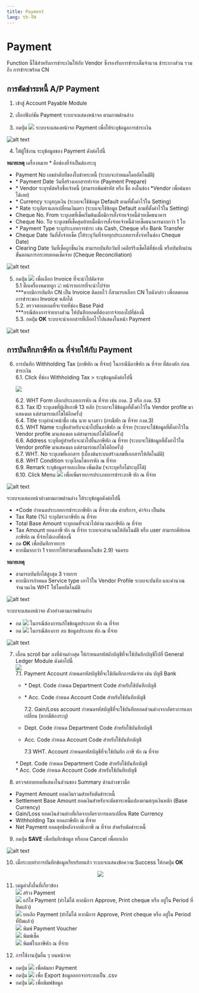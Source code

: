 ```yaml
---
title: Payment
lang: th-TH
---
```


# Payment

Function นี้ใช้สำหรับการชำระเงินให้กับ Vendor ซึ่งรองรับการชำระเต็มจำนวน ชำระบางส่วน รวมถึง การชำระพร้อม CN

## การตัดชำระหนี้ A/P Payment

1. เข้าสู่ Account Payable Module

2. เลือกฟังก์ชัน Payment ระบบจะแสดงหน้าจอ ตามภาพด้านล่าง

3. กดปุ่ม <img src="../public/add_icon.png" style="display: inline-block;" /> ระบบจะแสดงหน้าจอ Payment เพื่อให้ระบุข้อมูลการชำระเงิน

![alt text](image-21.png)

4. ให้ผู้ใช้งาน ระบุข้อมูลของ Payment ดังต่อไปนี้

**หมายเหตุ** เครื่องหมาย <span class="asterisk">\*</span> คือช่องที่จำเป็นต้องระบุ

- Payment No เลขลำดับที่ของใบชำหระหนี้ (ระบบจะกำหนดโดยอัตโนมัติ)
- <span class="asterisk">\*</span> Payment Date วันที่สร้างเอกสารทำจ่าย (Payment Prepare)
- <span class="asterisk">\*</span> Vendor ระบุรหัสหรือชื่อเจ้าหนี้ (สามารถพิมพ์รหัส หรือ ชื่อ ลงในช่อง \*Vendor เพื่อค้นหาได้เลย)
- <span class="asterisk">\*</span> Currency ระบุสกุลเงิน (ระบบจะใช้ข้อมูล Default ตามที่ตั้งค่าไว้ใน Setting)
- <span class="asterisk">\*</span> Rate ระบุอัตราแลกเปลี่ยนเงินตรา (ระบบจะใช้ข้อมูล Default ตามที่ตั้งค่าไว้ใน Setting)
- Cheque No. From ระบุเลขที่เช็คเริ่มต้นเมื่อมีการสั่งจ่ายเจ้าหนี้ด้วยเช็คธนาคาร
- Cheque No. To ระบุเลขที่เช็คสุดท้ายเมื่อมีการสั่งจ่ายเจ้าหนี้ด้วยเช็คธนาคารมากกว่า 1 ใบ
- <span class="asterisk">\*</span> Payment Type ระบุประเภทการชำระ เช่น Cash, Cheque หรือ Bank Transfer
- Cheque Date วันที่สั่งจ่ายเช็ค (ให้ระบุวันที่จ่ายทุกประเภทการสั่งจ่ายในช่อง Cheque Date)
- Clearing Date วันที่เช็คถูกขึ้นเงิน สามารถบันทึกวันที่ เคลียร์ริงเช็คได้ที่ช่องนี้ หรือบันทึกผ่านขั้นตอนการกระทบยอดเช็คจ่าย (Cheque Reconciliation)

![alt text](image-22.png)

5. กดปุ่ม <img src="./image-25.png" style="display: inline-block;" /> เพื่อเลือก Invoice ที่จะนำไปตัดจ่าย <br/>
   5.1 ติ๊กเครื่องหมายถูก ☑ หน้ารายการที่จะนำไปจ่าย <br/>
   \*\*\*หากมีการบันทึก CN เป็น Invoice ติดลบไว้ ก็สามารถเลือก CN ใบดังกล่าว เพื่อลดยอดการชำระของ Invoice หลักได้ <br/>
   5.2. ตรวจสอบยอดที่จะจ่ายที่ช่อง Base Paid <br/>
   \*\*\*กรณีต้องการจ่ายบางส่วน ให้บันทึกยอดที่ต้องการจ่ายลงไปที่ช่องนี้ <br/>
   5.3. กดปุ่ม **<span class="btn">OK</span>** ระบบจะนำเอกสารที่เลือกไว้ไปแสดงในหน้า Payment <br/>

![alt text](image-23.png)

## การบันทึกภาษีหัก ณ ที่จ่ายให้กับ Payment

6. การบันทึก Withholding Tax (ภาษีหัก ณ ที่จ่าย) ในกรณีมีภาษีหัก ณ ที่จ่าย ที่ต้องหัก ก่อนชำระเงิน <br/>
   6.1. Click ที่ช่อง Withholding Tax > ระบุข้อมูลดังต่อไปนี้ <br/>

   <img src="./image-24.png" style="display: inline-block;" />

   6.2. WHT Form เลือกประเภทการหัก ณ ที่จ่าย เช่น ภงด. 3 หรือ ภงด. 53 <br/>
   6.3. Tax ID ระบุเลขที่ผู้เสียภาษี 13 หลัก (ระบบจะใช้ข้อมูลที่ตั้งค่าไว้ใน Vendor profile มาแสดงผล แต่สามารถแก้ไขได้อีกครั้ง) <br/>
   6.4. Title ระบุคำนำหน้าชื่อ เช่น นาย นางสาว (กรณีหัก ณ ที่จ่าย ภงด.3) <br/>
   6.5. WHT Name ระบุชื่อสำหรับจะนำไปยื่นภาษีหัก ณ ที่จ่าย (ระบบจะใช้ข้อมูลที่ตั้งค่าไว้ใน Vendor profile มาแสดงผล แต่สามารถแก้ไขได้อีกครั้ง) <br/>
   6.6. Address ระบุที่อยู่สำหรับจะนำไปยื่นภาษีหัก ณ ที่จ่าย (ระบบจะใช้ข้อมูลที่ตั้งค่าไว้ใน Vendor profile มาแสดงผล แต่สามารถแก้ไขได้อีกครั้ง) <br/>
   6.7. WHT. No ระบุเลขที่เอกสาร (เบื้องต้นระบบสร้างเลขที่เอกสารให้อัตโนมัติ) <br/>
   6.8. WHT Condition ระบุเงื่อนไขการหัก ณ ที่จ่าย <br/>
   6.9. Remark ระบุข้อมูลรายละเอียด เพิ่มเติม (จะระบุหรือไม่ระบุก็ได้) <br/>
   6.10. Click Menu <img src="./image-26.png" style="display: inline-block;" /> เพื่อเพิ่มรายการประเภทการชำระภาษี หัก ณ ที่จ่าย <br/>

![alt text](image-27.png)

ระบบจะแสดงหน้าต่างตามภาพด้านล่าง ให้ระบุข้อมูลดังต่อไปนี้

- <span class="asterisk">\*</span>Code กำหนดประเภทการชำระภาษีหัก ณ ที่จ่าย เช่น ค่าบริการ, ค่าจ้าง เป็นต้น
- Tax Rate (%) ระบุอัตราภาษีหัก ณ ที่จ่าย
- Total Base Amount ระบุยอดที่จะนำไปคำนวณภาษีหัก ณ ที่จ่าย
- Tax Amount ยอดภาษี หัก ณ ที่จ่าย ระบบจะคำนวณให้อัตโนมัติ หรือ user สามารถคีย์ยอดภาษีหัก ณ ที่จ่ายได้เองที่ช่องนี้
- กด **<span class="btn">OK</span>** เพื่อบันทึกรายการ
- หากมีมากกว่า 1 รายการให้ทำตามขั้นตอนในข้อ 2.9) จนครบ

**หมายเหตุ**

- สามารถบันทึกได้สูงสุด 3 รายการ
- หากมีการกำหนด Service type เอาไว้ใน Vendor Profile ระบบจะบันทึก และคำนวณจำนวนเงิน WHT ให้โดยอัตโนมัติ

![alt text](image-28.png)

ระบบจะแสดงหน้าจอ ตัวอย่างตามภาพด้านล่าง

- กด <img src="../public/edit_icon.svg" style="display: inline-block;" /> ในกรณีต้องการแก้ไขข้อมูลประเภท หัก ณ ที่จ่าย
- กด <img src="../public/delete_icon.svg" style="display: inline-block;" /> ในกรณีต้องการ ลบ ข้อมูลประเภท หัก ณ ที่จ่าย

![alt text](image-29.png)

7.  เลื่อน scroll bar ลงที่ด้านล่างสุด ให้กำหนดรหัสผังบัญชีที่จะใช้บันทึกบัญชีไปที่ General Ledger Module ดังต่อไปนี้ <br/>
    <img src="./image-30.png" style="display: inline-block;" /><br/>
    7.1. Payment Account กำหนดรหัสบัญชีที่จะใช้บันทึกการตัดจ่าย เช่น บัญชี Bank<br/>

    - <span class="asterisk">\*</span> Dept. Code กำหนด Department Code สำหรับใช้บันทึกบัญชี <br/>
    - <span class="asterisk">\*</span> Acc. Code กำหนด Account Code สำหรับใช้บันทึกบัญชี<br/>

      7.2. Gain/Loss account กำหนดรหัสบัญชีที่จะใช้บันทึกยอดส่วนต่างจากอัตราการแลกเปลี่ยน (หากมีต้องระบุ) <br/>

    - Dept. Code กำหนด Department Code สำหรับใช้บันทึกบัญชี<br/>
    - Acc. Code กำหนด Account Code สำหรับใช้บันทึกบัญชี<br/>

      7.3 WHT. Account กำหนดรหัสบัญชีที่จะใช้บันทึก ภาษี หัก ณ ที่จ่าย <br/>

    <span class="asterisk">\*</span> Dept. Code กำหนด Department Code สำหรับใช้บันทึกบัญชี<br/>
    <span class="asterisk">\*</span> Acc. Code กำหนด Account Code สำหรับใช้บันทึกบัญชี<br/>

8.  ตรวจสอบยอดที่แสดงในส่วนของ Summary ด้านล่างขวามือ

- Payment Amount ยอดเงินรวมสำหรับตัดชำระหนี้
- Settlement Base Amount ยอดเงินสำหรับจะตัดชาระหนี้แปลงตามสกุลเงินหลัก (Base Currency)
- Gain/Loss ยอดเงินส่วนต่างที่เกิดจากอัตราการแลกเปลี่ยน Rate Currency
- Withholding Tax ยอดภาษีหัก ณ ที่จ่าย
- Net Payment ยอดสุทธิหลังจากหักภาษี ณ ที่จ่าย สำหรับตัดชำระหนี้

9.  กดปุ่ม **<span class="btn">SAVE</span>** เพื่อบันทึกข้อมูล หรือกด Cancel เพื่อยกเลิก

![alt text](image-31.png)

10. เมื่อระบบทำการบันทึกข้อมูลเรียบร้อยแล้ว ระบบจะแสดงข้อความ Success ให้กดปุ่ม **<span class="btn">OK</span>**

<p align="center">
    <img src="./image-32.png"  />
</p>

11. เมนูคำสั่งอื่นที่เกี่ยวข้อง <br/>
    <img src="../public/add_icon.png" style="display: inline-block;" /> สร้าง Payment <br/>
    <img src="../public/edit_icon.png" style="display: inline-block;" /> แก้ไข Payment (ทำไม่ได้ หากมีการ Approve, Print cheque หรือ อยู่ใน Period ที่ปิดแล้ว) <br/>
    <img src="../public/void_icon.png" style="display: inline-block;" /> ยกเลิก Payment (ทำไม่ได้ หากมีการ Approve, Print cheque หรือ อยู่ใน Period ที่ปิดแล้ว) <br/>
    <img src="../public/print_icon.png" style="display: inline-block;" /> พิมพ์ Payment Voucher <br/>
    <img src="../public/print_cheque_icon.png" style="display: inline-block;" /> พิมพ์เช็ค <br/>
    <img src="../public/print_wht_icon.png" style="display: inline-block;" /> พิมพ์ใบภาษีหัก ณ ที่จ่าย <br/>

12. การใช้งานปุ่มอื่น ๆ บนหน้าจอ <br/>

- กดปุ่ม <img src="../public/search_icon.svg" style="display: inline-block;" /> เพื่อค้นหา Payment <br/>
- กดปุ่ม <img src="../public/cloud_download_icon.svg" style="display: inline-block;" /> เพื่อ Export ข้อมูลออกจากระบบเป็น .csv <br/>
- กดปุ่ม <img src="../public/print_icon.svg" style="display: inline-block;" /> เพื่อพิมพ์ข้อมูล <br/>
